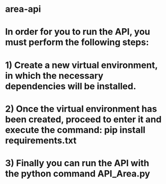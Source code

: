 # area-api
# In order for you to run the API, you must perform the following steps:
# 1) Create a new virtual environment, in which the necessary dependencies will be installed.
# 2) Once the virtual environment has been created, proceed to enter it and execute the command: pip install requirements.txt
# 3) Finally you can run the API with the python command API_Area.py